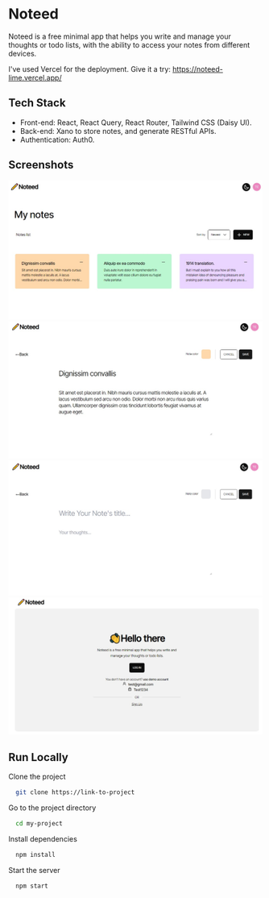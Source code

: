 # Noteed

Noteed is a free minimal app that helps you write and manage your thoughts or todo lists, with the ability to access your notes from different devices.

I've used Vercel for the deployment. Give it a try: https://noteed-lime.vercel.app/

## Tech Stack

- Front-end: React, React Query, React Router, Tailwind CSS (Daisy UI).
- Back-end: Xano to store notes, and generate RESTful APIs.
- Authentication: Auth0.

## Screenshots

<img src="./src/assets/capture2.jpeg" width="full" title="noteed dashboard">
<img src="./src/assets/capture3.jpeg" width="full" title="noteed edit">
<img src="./src/assets/capture4.jpeg" width="full" title="noteed add">
<img src="./src/assets/capture1.jpeg" width="full" title="noteed login">

## Run Locally

Clone the project

```bash
  git clone https://link-to-project
```

Go to the project directory

```bash
  cd my-project
```

Install dependencies

```bash
  npm install
```

Start the server

```bash
  npm start
```
